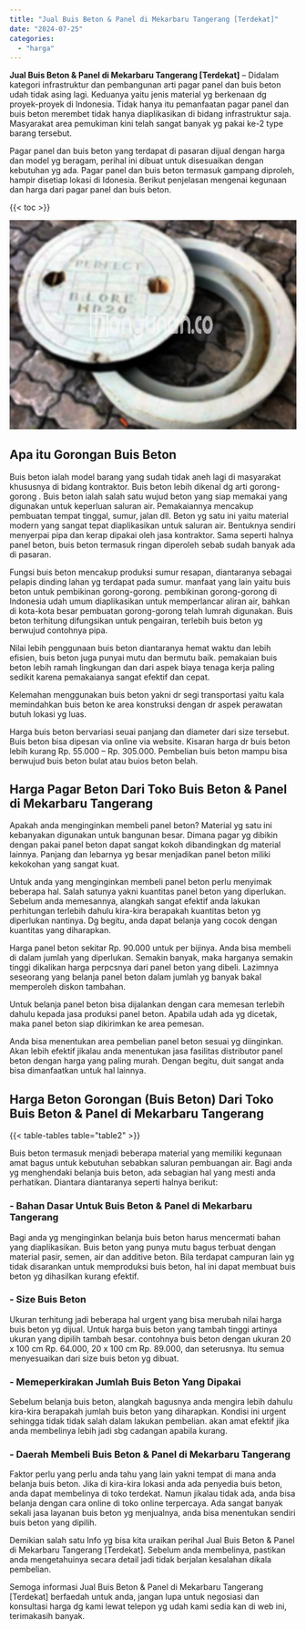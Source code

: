```yaml
---
title: "Jual Buis Beton & Panel di Mekarbaru Tangerang [Terdekat]"
date: "2024-07-25"
categories: 
  - "harga"
---
```


**Jual Buis Beton & Panel di Mekarbaru Tangerang \[Terdekat\]** – Didalam kategori infrastruktur dan pembangunan arti pagar panel dan buis beton udah tidak asing lagi. Keduanya yaitu jenis material yg berkenaan dg proyek-proyek di Indonesia. Tidak hanya itu pemanfaatan pagar panel dan buis beton merembet tidak hanya diaplikasikan di bidang infrastruktur saja. Masyarakat area pemukiman kini telah sangat banyak yg pakai ke-2 type barang tersebut.

Pagar panel dan buis beton yang terdapat di pasaran dijual dengan harga dan model yg beragam, perihal ini dibuat untuk disesuaikan dengan kebutuhan yg ada. Pagar panel dan buis beton termasuk gampang diproleh, hampir disetiap lokasi di Idonesia. Berikut penjelasan mengenai kegunaan dan harga dari pagar panel dan buis beton.

{{< toc >}}

![Jual Buis Beton & Panel di Mekarbaru Tangerang [Terdekat]](/images/jual-panel-buis-beton-murah-65.png)

## Apa itu Gorongan Buis Beton

Buis beton ialah model barang yang sudah tidak aneh lagi di masyarakat khususnya di bidang kontraktor. Buis beton lebih dikenal dg arti gorong-gorong . Buis beton ialah salah satu wujud beton yang siap memakai yang digunakan untuk keperluan saluran air. Pemakaiannya mencakup pembuatan tempat tinggal, sumur, jalan dll. Beton yg satu ini yaitu material modern yang sangat tepat diaplikasikan untuk saluran air. Bentuknya sendiri menyerpai pipa dan kerap dipakai oleh jasa kontraktor. Sama seperti halnya panel beton, buis beton termasuk ringan diperoleh sebab sudah banyak ada di pasaran.

Fungsi buis beton mencakup produksi sumur resapan, diantaranya sebagai pelapis dinding lahan yg terdapat pada sumur. manfaat yang lain yaitu buis beton untuk pembikinan gorong-gorong. pembikinan gorong-gorong di Indonesia udah umum diaplikasikan untuk memperlancar aliran air, bahkan di kota-kota besar pembuatan gorong-gorong telah lumrah digunakan. Buis beton terhitung difungsikan untuk pengairan, terlebih buis beton yg berwujud contohnya pipa.

Nilai lebih penggunaan buis beton diantaranya hemat waktu dan lebih efisien, buis beton juga punyai mutu dan bermutu baik. pemakaian buis beton lebih ramah lingkungan dan dari aspek biaya tenaga kerja paling sedikit karena pemakaianya sangat efektif dan cepat.

Kelemahan menggunakan buis beton yakni dr segi transportasi yaitu kala memindahkan buis beton ke area konstruksi dengan dr aspek perawatan butuh lokasi yg luas.

Harga buis beton bervariasi seuai panjang dan diameter dari size tersebut. Buis beton bisa dipesan via online via website. Kisaran harga dr buis beton lebih kurang Rp. 55.000 – Rp. 305.000. Pembelian buis beton mampu bisa berwujud buis beton bulat atau buios beton belah.

## Harga Pagar Beton Dari Toko Buis Beton & Panel di Mekarbaru Tangerang

Apakah anda menginginkan membeli panel beton? Material yg satu ini kebanyakan digunakan untuk bangunan besar. Dimana pagar yg dibikin dengan pakai panel beton dapat sangat kokoh dibandingkan dg material lainnya. Panjang dan lebarnya yg besar menjadikan panel beton miliki kekokohan yang sangat kuat.

Untuk anda yang menginginkan membeli panel beton perlu menyimak beberapa hal. Salah satunya yakni kuantitas panel beton yang diperlukan. Sebelum anda memesannya, alangkah sangat efektif anda lakukan perhitungan terlebih dahulu kira-kira berapakah kuantitas beton yg diperlukan nantinya. Dg begitu, anda dapat belanja yang cocok dengan kuantitas yang diharapkan.

Harga panel beton sekitar Rp. 90.000 untuk per bijinya. Anda bisa membeli di dalam jumlah yang diperlukan. Semakin banyak, maka harganya semakin tinggi dikalikan harga perpcsnya dari panel beton yang dibeli. Lazimnya seseorang yang belanja panel beton dalam jumlah yg banyak bakal memperoleh diskon tambahan.

Untuk belanja panel beton bisa dijalankan dengan cara memesan terlebih dahulu kepada jasa produksi panel beton. Apabila udah ada yg dicetak, maka panel beton siap dikirimkan ke area pemesan.

Anda bisa menentukan area pembelian panel beton sesuai yg diinginkan. Akan lebih efektif jikalau anda menentukan jasa fasilitas distributor panel beton dengan harga yang paling murah. Dengan begitu, duit sangat anda bisa dimanfaatkan untuk hal lainnya.

## Harga Beton Gorongan (Buis Beton) Dari Toko Buis Beton & Panel di Mekarbaru Tangerang

{{< table-tables table="table2" >}}

Buis beton termasuk menjadi beberapa material yang memiliki kegunaan amat bagus untuk kebutuhan sebabkan saluran pembuangan air. Bagi anda yg menghendaki belanja buis beton, ada sebagian hal yang mesti anda perhatikan. Diantara diantaranya seperti halnya berikut:

### \- Bahan Dasar Untuk Buis Beton & Panel di Mekarbaru Tangerang

Bagi anda yg menginginkan belanja buis beton harus mencermati bahan yang diaplikasikan. Buis beton yang punya mutu bagus terbuat dengan material pasir, semen, air dan additive beton. Bila terdapat campuran lain yg tidak disarankan untuk memproduksi buis beton, hal ini dapat membuat buis beton yg dihasilkan kurang efektif.

### \- Size Buis Beton

Ukuran terhitung jadi beberapa hal urgent yang bisa merubah nilai harga buis beton yg dijual. Untuk harga buis beton yang tambah tinggi artinya ukuran yang dipilih tambah besar. contohnya buis beton dengan ukuran 20 x 100 cm Rp. 64.000, 20 x 100 cm Rp. 89.000, dan seterusnya. Itu semua menyesuaikan dari size buis beton yg dibuat.

### \- Memeperkirakan Jumlah Buis Beton Yang Dipakai

Sebelum belanja buis beton, alangkah bagusnya anda mengira lebih dahulu kira-kira berapakah jumlah buis beton yang diharapkan. Kondisi ini urgent sehingga tidak tidak salah dalam lakukan pembelian. akan amat efektif jika anda membelinya lebih jadi sbg cadangan apabila kurang.

### \- Daerah Membeli Buis Beton & Panel di Mekarbaru Tangerang

Faktor perlu yang perlu anda tahu yang lain yakni tempat di mana anda belanja buis beton. Jika di kira-kira lokasi anda ada penyedia buis beton, anda dapat membelinya di toko terdekat. Namun jikalau tidak ada, anda bisa belanja dengan cara online di toko online terpercaya. Ada sangat banyak sekali jasa layanan buis beton yg menjualnya, anda bisa menentukan sendiri buis beton yang dipilih.

Demikian salah satu Info yg bisa kita uraikan perihal Jual Buis Beton & Panel di Mekarbaru Tangerang \[Terdekat\]. Sebelum anda membelinya, pastikan anda mengetahuinya secara detail jadi tidak berjalan kesalahan dikala pembelian.

Semoga informasi Jual Buis Beton & Panel di Mekarbaru Tangerang \[Terdekat\] berfaedah untuk anda, jangan lupa untuk negosiasi dan konsultasi harga dg kami lewat telepon yg udah kami sedia kan di web ini, terimakasih banyak.
